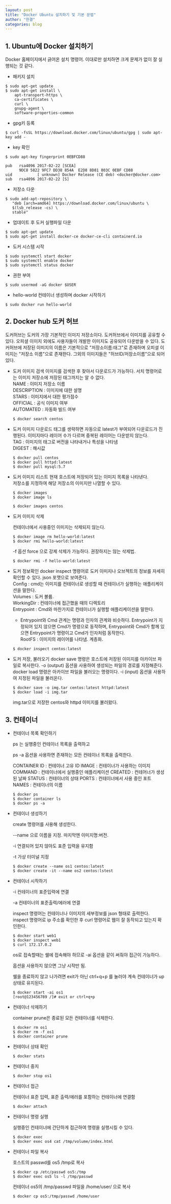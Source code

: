 ```yaml
---
layout: post
title: "Docker Ubuntu 설치하기 및 기본 문법"
author: "한결"
categories: blog
---
```


## 1. Ubuntu에 Docker 설치하기



Docker 홈페이지에서 긁어온 설치 명령어. 이대로만 설치하면 크게 문제가 없이 잘 실행되는 것 같다.

* 패키지 설치

```
$ sudo apt-get update
$ sudo apt-get install \
    apt-transport-https \
    ca-certificates \
    curl \
    gnupg-agent \
    software-properties-common
```

* gpg키 등록

```
$ curl -fsSL https://download.docker.com/linux/ubuntu/gpg | sudo apt-key add -
```

* key 확인

```
$ sudo apt-key fingerprint 0EBFCD88

pub   rsa4096 2017-02-22 [SCEA]
      9DC8 5822 9FC7 DD38 854A  E2D8 8D81 803C 0EBF CD88
uid           [ unknown] Docker Release (CE deb) <docker@docker.com>
sub   rsa4096 2017-02-22 [S]
```

* 저장소 다운

```
$ sudo add-apt-repository \
   "deb [arch=amd64] https://download.docker.com/linux/ubuntu \
   $(lsb_release -cs) \
   stable"
```

* 업데이트 후 도커 실행파일 다운

```
$ sudo apt-get update
$ sudo apt-get install docker-ce docker-ce-cli containerd.io
```

* 도커 시스템 시작

```
$ sudo systemctl start docker
$ sudo systemctl enable docker
$ sudo systemctl status docker
```

* 권한 부여

```
$ sudo usermod -aG docker $USER
```

* hello-world 컨테이너 생성하며 docker 시작하기

```
$ sudo docker run hello-world
```



## 2. Docker hub 도커 허브
도커허브는 도커의 가장 기본적인 이미지 저장소이다. 도커허브에서 이미지를 공유할 수 있다. 오피셜 이미지 외에도 사용자들이 개발한 이미지도 공유되어 다운받을 수 있다. 도커허브에 저장된 이미지의 이름은 기본적으로 "저장소이름:태그"로 존재하며 오피셜 이미지는 "저장소 이름"으로 존재한다. 그외의 이미지들은 "허브ID/저장소이름"으로 되어있다.  
  
  
* 도커 이미지 검색
  이미지를 검색한 후 찾아서 다운로드가 가능하다. 서치 명령어로는 이미지 저장소에 저장된 태그까지는 알 수 없다.  
  NAME : 이미지 저장소 이름  
  DESCRIPTION : 이미지에 대한 설명  
  STARS : 이미지에서 대한 평가점수  
  OFFICIAL : 공식 이미지 여부  
  AUTOMATED : 자동화 빌드 여부  

  ```
  $ docker search centos
  ```

* 도커 이미지 다운로드
  태그를 생략하면 자동으로 latest가 부여되어 다운로드가 진행된다. 이미지마다 레이어 수가 다르며 중복된 레이어는 다운받지 않는다.  
  TAG : 이미지의 태그로 버전을 나타내거나 특성을 나타냄  
  DIGEST : 해시값  

  ```
  $ docker pull centos
  $ docker pull httpd:latest
  $ docker pull mysql:5.7
  ```

* 도커 이미지 리스트 
  현재 호스트에 저장되어 있는 이미지 목록을 나타낸다.  
  저장소를 지정하여 해당 저장소의 이미지만 나열할 수 있다.

  ```
  $ docker images 
  $ docker image ls
  
  $ docker images centos
  ```

* 도커 이미지 삭제

  컨테이너에서 사용중인 이미지는 삭제되지 않는다.  

  ```
  $ docker image rm hello-world:latest
  $ docker rmi hello-world:latest
  ```

  -f 옵션 force 으로 강제 삭제가 가능하다. 권장하지는 않는 삭제법.  

  ```
  $ docker rmi -f hello-world:latest
  ```
  
* 도커 정보확인
  docker inspect 명령어로 도커 이미지나 오브젝트의 정보를 자세히 확인할 수 있다. json 포맷으로 보여준다.  
  Config : cmd는 이미지를 컨테이너로 생성할 때 컨테이너가 실행하는 애플리케이션을 말한다.  
  Volumes : 도커 볼륨.  
  WorkingDir : 컨테이너에 접근했을 때의 디렉토리  
  Entrypoint : Cmd와 마찬가지로 컨테이너가 실행할 애플리케이션을 말한다. 
  * Entrypoint와 Cmd 관계는 명령과 인자의 관계와 비슷하다. Entrypoint가 지정되어 있지 않으면 Cmd가 명령으로 동작하며, Entrypoint와 Cmd가 함께 있으면 Entrypoint가 명령이고 Cmd가 인자처럼 동작한다.  
  RootFS : 이미지의 레이어를 나타냄. 계층화.  
  
  ```
  $ docker inspect centos:latest
  ```


* 도커 저장, 불러오기
  docker save 명령은 호스트에 저장된 이미지를 아카이브 파일로 복사한다. -o (output) 옵션을 사용하여 생성되는 파일의 경로를 지정해준다.  
  docker load 명령은 아카이브 파일을 불러오는 명령이다. -i (input) 옵션을 사용하여 지정된 파일을 불러온다.   

  ```
  $ docker save -o img.tar centos:latest httpd:latest
  $ docker load -i img.tar
  ```
  img.tar으로 저장한 centos와 httpd 이미지를 불러왔다.  


## 3. 컨테이너

* 컨테이너 목록 확인하기

  ps 는 실행중인 컨테이너 목록을 출력하고

  ps -a 옵션을 사용하면 존재하는 모든 컨테이너 목록을 출력한다.  
  
  CONTAINER ID : 컨테이너 고유 ID
  IMAGE : 컨테이너가 사용하는 이미지
  COMMAND : 컨테이너에서 실행중인 애플리케이션
  CREATED : 컨테어너가 생성된 날짜
  STATUS : 컨테이너의 상태
  PORTS : 컨테이너에서 사용 중인 포트
  NAMES : 컨테이너의 이름

  ```
  $ docker ps
  $ docker container ls
  $ docker ps -a
  ```

* 컨테이너 생성하기

  create 명령어를 사용해 생성한다. 

  --name 으로 이름을 지정. 마지막엔 이미지명:버전.

  -i 연결되어 있지 않아도 표준 입력을 유지함

  -t 가상 터미널 지정

  ```
  $ docker create --name os1 centos:latest
  $ docker create -it --name os2 centos:lstest
  ```

* 컨테이너 시작하기

  -i 컨테이너의 표준입력에 연결

  -a 컨테이너의 표준출력/에러에 연결

  inspect 명령어는 컨테이너나 이미지의 세부정보를 json 형태로 출력한다. inspect 명령어로 ip 주소를 확인한 후 curl 명령어로 웹이 잘 동작되고 있는지 확인한다.

  ```
  $ docker start web1
  $ docker inspect web1
  $ curl 172.17.0.2
  ```

  os로 접속할때는 쉘에 접속해야 하므로 -ai 옵션을 같이 써줘야 접근이 가능하다.

  옵션을 사용하지 않으면 그냥 시작만 됨.

  쉘을 종료하지 않고 나가려면 exit가 아닌 ctrl+q+p 를 눌러야 계속 컨테이너가 up 상태로 유지된다.

  ```
  $ docker start -ai os1
  [root@123456789 /]# exit or ctrl+q+p
  ```

* 컨테이너 삭제하기

  container prune은 종료된 모든 컨테이너를 삭제한다.

  ```
  $ docker rm os1
  $ docker rm -f os1
  $ docker container prune
  ```

* 컨테이너 상태 확인

  ```
  $ docker stats
  ```

* 컨테이너 중지

  ```
  $ docker stop os1
  ```

* 컨테이너 접근

  컨테이너 표준 입력, 표준 출력/에러를 포함하는 컨테이너에 연결함

  ```
  $ docker attach
  ```

* 컨테이너 명령 실행

  실행중인 컨테이너에 간단하게 접근하여 명령을 실행시킬 수 있다.

  ```
  $ docker exec
  $ docker exec os4 cat /tmp/volume/index.html
  ```

* 컨테이너 파일 복사 

  호스트의 passwd를 os5 /tmp로 복사

  ```
  $ docker cp /etc/passwd os5:/tmp
  $ docker exec os5 ls -l /tmp/passwd
  ```

  컨테이너 os5의 /tmp/passwd 파일을 /home/user/ 으로 복사

  ```
  $ docker cp os5:/tmp/passwd /home/user
  ```

  

